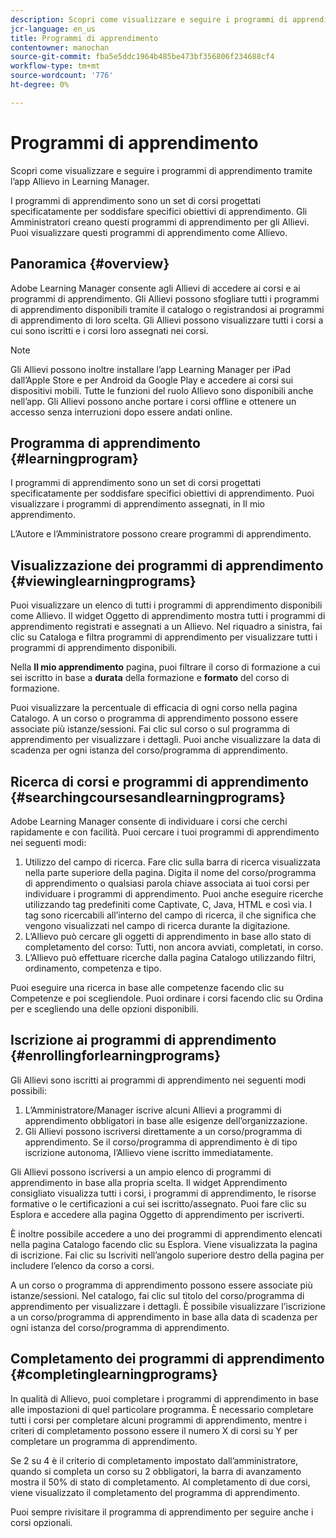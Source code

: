 ```yaml
---
description: Scopri come visualizzare e seguire i programmi di apprendimento tramite l’app Allievo in Learning Manager.
jcr-language: en_us
title: Programmi di apprendimento
contentowner: manochan
source-git-commit: fba5e5ddc1964b485be473bf356806f234688cf4
workflow-type: tm+mt
source-wordcount: '776'
ht-degree: 0%

---
```




# Programmi di apprendimento

Scopri come visualizzare e seguire i programmi di apprendimento tramite l’app Allievo in Learning Manager.

I programmi di apprendimento sono un set di corsi progettati specificatamente per soddisfare specifici obiettivi di apprendimento. Gli Amministratori creano questi programmi di apprendimento per gli Allievi. Puoi visualizzare questi programmi di apprendimento come Allievo.

## Panoramica {#overview}

Adobe Learning Manager consente agli Allievi di accedere ai corsi e ai programmi di apprendimento. Gli Allievi possono sfogliare tutti i programmi di apprendimento disponibili tramite il catalogo o registrandosi ai programmi di apprendimento di loro scelta. Gli Allievi possono visualizzare tutti i corsi a cui sono iscritti e i corsi loro assegnati nei corsi.

>[!NOTE]
>
>Gli Allievi possono inoltre installare l’app Learning Manager per iPad dall’Apple Store e per Android da Google Play e accedere ai corsi sui dispositivi mobili. Tutte le funzioni del ruolo Allievo sono disponibili anche nell’app. Gli Allievi possono anche portare i corsi offline e ottenere un accesso senza interruzioni dopo essere andati online.

## Programma di apprendimento {#learningprogram}

I programmi di apprendimento sono un set di corsi progettati specificatamente per soddisfare specifici obiettivi di apprendimento. Puoi visualizzare i programmi di apprendimento assegnati, in Il mio apprendimento.

L’Autore e l’Amministratore possono creare programmi di apprendimento.

## Visualizzazione dei programmi di apprendimento {#viewinglearningprograms}

Puoi visualizzare un elenco di tutti i programmi di apprendimento disponibili come Allievo. Il widget Oggetto di apprendimento mostra tutti i programmi di apprendimento registrati e assegnati a un Allievo. Nel riquadro a sinistra, fai clic su Cataloga e filtra programmi di apprendimento per visualizzare tutti i programmi di apprendimento disponibili.

Nella **Il mio apprendimento** pagina, puoi filtrare il corso di formazione a cui sei iscritto in base a **durata** della formazione e **formato** del corso di formazione.

Puoi visualizzare la percentuale di efficacia di ogni corso nella pagina Catalogo. A un corso o programma di apprendimento possono essere associate più istanze/sessioni. Fai clic sul corso o sul programma di apprendimento per visualizzare i dettagli. Puoi anche visualizzare la data di scadenza per ogni istanza del corso/programma di apprendimento.

## Ricerca di corsi e programmi di apprendimento {#searchingcoursesandlearningprograms}

Adobe Learning Manager consente di individuare i corsi che cerchi rapidamente e con facilità. Puoi cercare i tuoi programmi di apprendimento nei seguenti modi:

1. Utilizzo del campo di ricerca. Fare clic sulla barra di ricerca visualizzata nella parte superiore della pagina. Digita il nome del corso/programma di apprendimento o qualsiasi parola chiave associata ai tuoi corsi per individuare i programmi di apprendimento. Puoi anche eseguire ricerche utilizzando tag predefiniti come Captivate, C, Java, HTML e così via. I tag sono ricercabili all’interno del campo di ricerca, il che significa che vengono visualizzati nel campo di ricerca durante la digitazione.
1. L’Allievo può cercare gli oggetti di apprendimento in base allo stato di completamento del corso: Tutti, non ancora avviati, completati, in corso.
1. L’Allievo può effettuare ricerche dalla pagina Catalogo utilizzando filtri, ordinamento, competenza e tipo.

Puoi eseguire una ricerca in base alle competenze facendo clic su Competenze e poi scegliendole. Puoi ordinare i corsi facendo clic su Ordina per e scegliendo una delle opzioni disponibili.

## Iscrizione ai programmi di apprendimento {#enrollingforlearningprograms}

Gli Allievi sono iscritti ai programmi di apprendimento nei seguenti modi possibili:

1. L’Amministratore/Manager iscrive alcuni Allievi a programmi di apprendimento obbligatori in base alle esigenze dell’organizzazione.
1. Gli Allievi possono iscriversi direttamente a un corso/programma di apprendimento. Se il corso/programma di apprendimento è di tipo iscrizione autonoma, l’Allievo viene iscritto immediatamente.

Gli Allievi possono iscriversi a un ampio elenco di programmi di apprendimento in base alla propria scelta. Il widget Apprendimento consigliato visualizza tutti i corsi, i programmi di apprendimento, le risorse formative o le certificazioni a cui sei iscritto/assegnato. Puoi fare clic su Esplora e accedere alla pagina Oggetto di apprendimento per iscriverti.

È inoltre possibile accedere a uno dei programmi di apprendimento elencati nella pagina Catalogo facendo clic su Esplora. Viene visualizzata la pagina di iscrizione. Fai clic su Iscriviti nell’angolo superiore destro della pagina per includere l’elenco da corso a corsi.

A un corso o programma di apprendimento possono essere associate più istanze/sessioni. Nel catalogo, fai clic sul titolo del corso/programma di apprendimento per visualizzare i dettagli. È possibile visualizzare l’iscrizione a un corso/programma di apprendimento in base alla data di scadenza per ogni istanza del corso/programma di apprendimento.

## Completamento dei programmi di apprendimento {#completinglearningprograms}

In qualità di Allievo, puoi completare i programmi di apprendimento in base alle impostazioni di quel particolare programma. È necessario completare tutti i corsi per completare alcuni programmi di apprendimento, mentre i criteri di completamento possono essere il numero X di corsi su Y per completare un programma di apprendimento.

Se 2 su 4 è il criterio di completamento impostato dall’amministratore, quando si completa un corso su 2 obbligatori, la barra di avanzamento mostra il 50% di stato di completamento. Al completamento di due corsi, viene visualizzato il completamento del programma di apprendimento.

Puoi sempre rivisitare il programma di apprendimento per seguire anche i corsi opzionali.
